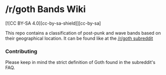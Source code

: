 # /r/goth Bands Wiki
[![CC BY-SA 4.0][cc-by-sa-shield]][cc-by-sa]

This repo contains a classification of post-punk and wave bands based on their geographical location. It can be found like at the [/r/goth subreddit](https://reddit.com/r/goth)

### Contributing

Please keep in mind the strict definition of Goth found in the subreddit's FAQ.


